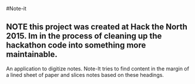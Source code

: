 #Note-it

## NOTE this project was created at Hack the North 2015. Im in the process of cleaning up the hackathon code into something more maintainable.

An application to digitize notes. Note-It tries to find content in the margin
of a lined sheet of paper and slices notes based on these headings.

